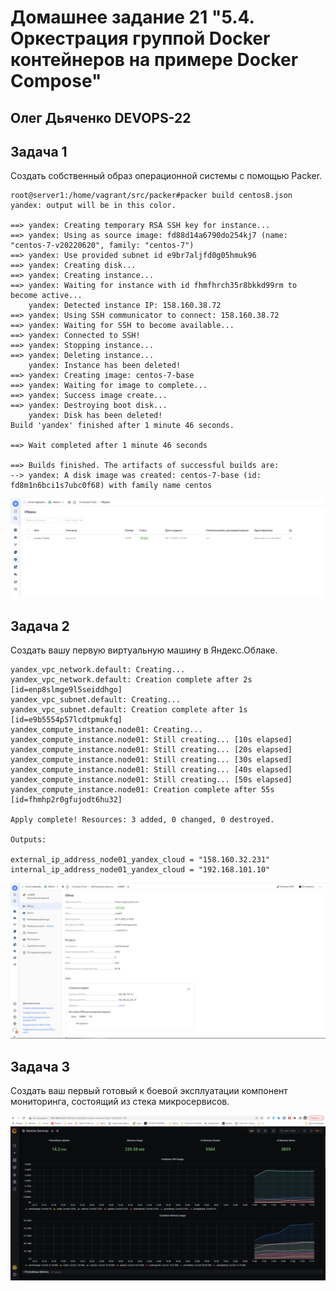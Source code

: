 # Домашнее задание 21 "5.4. Оркестрация группой Docker контейнеров на примере Docker Compose"

## Олег Дьяченко DEVOPS-22

## Задача 1

Создать собственный образ операционной системы с помощью Packer.

```
root@server1:/home/vagrant/src/packer#packer build centos8.json
yandex: output will be in this color.

==> yandex: Creating temporary RSA SSH key for instance...
==> yandex: Using as source image: fd88d14a6790do254kj7 (name: "centos-7-v20220620", family: "centos-7")
==> yandex: Use provided subnet id e9br7aljfd0g05hmuk96
==> yandex: Creating disk...
==> yandex: Creating instance...
==> yandex: Waiting for instance with id fhmfhrch35r8bkkd99rm to become active...
    yandex: Detected instance IP: 158.160.38.72
==> yandex: Using SSH communicator to connect: 158.160.38.72
==> yandex: Waiting for SSH to become available...
==> yandex: Connected to SSH!
==> yandex: Stopping instance...
==> yandex: Deleting instance...
    yandex: Instance has been deleted!
==> yandex: Creating image: centos-7-base
==> yandex: Waiting for image to complete...
==> yandex: Success image create...
==> yandex: Destroying boot disk...
    yandex: Disk has been deleted!
Build 'yandex' finished after 1 minute 46 seconds.

==> Wait completed after 1 minute 46 seconds

==> Builds finished. The artifacts of successful builds are:
--> yandex: A disk image was created: centos-7-base (id: fd8m1n6bci1s7ubc0f68) with family name centos
```

![](z1.png)


## Задача 2

Создать вашу первую виртуальную машину в Яндекс.Облаке.

```
yandex_vpc_network.default: Creating...
yandex_vpc_network.default: Creation complete after 2s [id=enp8slmge9l5seiddhgo]
yandex_vpc_subnet.default: Creating...
yandex_vpc_subnet.default: Creation complete after 1s [id=e9b5554p57lcdtpmukfq]
yandex_compute_instance.node01: Creating...
yandex_compute_instance.node01: Still creating... [10s elapsed]
yandex_compute_instance.node01: Still creating... [20s elapsed]
yandex_compute_instance.node01: Still creating... [30s elapsed]
yandex_compute_instance.node01: Still creating... [40s elapsed]
yandex_compute_instance.node01: Still creating... [50s elapsed]
yandex_compute_instance.node01: Creation complete after 55s [id=fhmhp2r0gfujodt6hu32]

Apply complete! Resources: 3 added, 0 changed, 0 destroyed.

Outputs:

external_ip_address_node01_yandex_cloud = "158.160.32.231"
internal_ip_address_node01_yandex_cloud = "192.168.101.10"
```

![](z2.png)

## Задача 3

Создать ваш первый готовый к боевой эксплуатации компонент мониторинга, состоящий из стека микросервисов.

![](z3.png)

